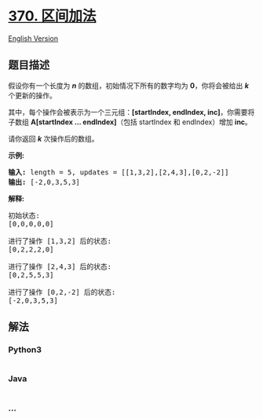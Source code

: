 # [370. 区间加法](https://leetcode-cn.com/problems/range-addition)

[English Version](/solution/0300-0399/0370.Range%20Addition/README_EN.md)

## 题目描述

<!-- 这里写题目描述 -->
<p>假设你有一个长度为 <em><strong>n</strong></em> 的数组，初始情况下所有的数字均为 <strong>0</strong>，你将会被给出 <em><strong>k</strong></em>​​​​​​<em>​</em> 个更新的操作。</p>

<p>其中，每个操作会被表示为一个三元组：<strong>[startIndex, endIndex, inc]</strong>，你需要将子数组 <strong>A[startIndex ... endIndex]</strong>（包括 startIndex 和 endIndex）增加 <strong>inc</strong>。</p>

<p>请你返回 <strong><em>k</em></strong> 次操作后的数组。</p>

<p><strong>示例:</strong></p>

<pre><strong>输入: </strong>length = 5, updates = [[1,3,2],[2,4,3],[0,2,-2]]
<strong>输出: </strong>[-2,0,3,5,3]
</pre>

<p><strong>解释:</strong></p>

<pre>初始状态:
[0,0,0,0,0]

进行了操作 [1,3,2] 后的状态:
[0,2,2,2,0]

进行了操作 [2,4,3] 后的状态:
[0,2,5,5,3]

进行了操作 [0,2,-2] 后的状态:
[-2,0,3,5,3]
</pre>

## 解法

<!-- 这里可写通用的实现逻辑 -->

<!-- tabs:start -->

### **Python3**

<!-- 这里可写当前语言的特殊实现逻辑 -->

```python

```

### **Java**

<!-- 这里可写当前语言的特殊实现逻辑 -->

```java

```

### **...**

```

```

<!-- tabs:end -->
